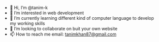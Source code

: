 - 👋 Hi, I’m @tanim-k
- 👀 I’m interested in web development 
- 🌱 I’m currently learning different kind of computer language to develop my working skills
- 💞️ I’m looking to collaborate on buit your own website
- 📫 How to reach me email: tanimkhan87@gmail.com

<!---
tanim-k/tanim-k is a ✨ special ✨ repository because its `README.md` (this file) appears on your GitHub profile.
You can click the Preview link to take a look at your changes.
--->
